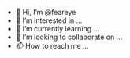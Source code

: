 - 👋 Hi, I’m @feareye
- 👀 I’m interested in ...
- 🌱 I’m currently learning ...
- 💞️ I’m looking to collaborate on ...
- 📫 How to reach me ...

<!---
feareye/feareye is a ✨ special ✨ repository because its `README.md` (this file) appears on your GitHub profile.
You can click the Preview link to take a look at your changes.
--->
